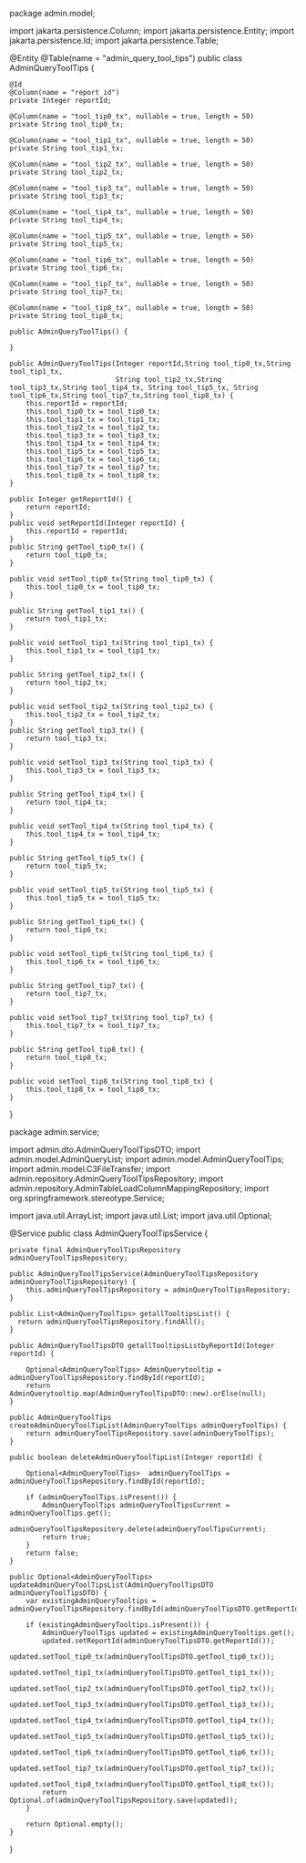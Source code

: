 package admin.model;

import jakarta.persistence.Column;
import jakarta.persistence.Entity;
import jakarta.persistence.Id;
import jakarta.persistence.Table;

@Entity
@Table(name = "admin_query_tool_tips")
public class AdminQueryToolTips {

    @Id
    @Column(name = "report_id")
    private Integer reportId;

    @Column(name = "tool_tip0_tx", nullable = true, length = 50)
    private String tool_tip0_tx;

    @Column(name = "tool_tip1_tx", nullable = true, length = 50)
    private String tool_tip1_tx;

    @Column(name = "tool_tip2_tx", nullable = true, length = 50)
    private String tool_tip2_tx;

    @Column(name = "tool_tip3_tx", nullable = true, length = 50)
    private String tool_tip3_tx;

    @Column(name = "tool_tip4_tx", nullable = true, length = 50)
    private String tool_tip4_tx;

    @Column(name = "tool_tip5_tx", nullable = true, length = 50)
    private String tool_tip5_tx;

    @Column(name = "tool_tip6_tx", nullable = true, length = 50)
    private String tool_tip6_tx;

    @Column(name = "tool_tip7_tx", nullable = true, length = 50)
    private String tool_tip7_tx;

    @Column(name = "tool_tip8_tx", nullable = true, length = 50)
    private String tool_tip8_tx;

    public AdminQueryToolTips() {

    }

    public AdminQueryToolTips(Integer reportId,String tool_tip0_tx,String tool_tip1_tx,
                              String tool_tip2_tx,String tool_tip3_tx,String tool_tip4_tx, String tool_tip5_tx, String tool_tip6_tx,String tool_tip7_tx,String tool_tip8_tx) {
        this.reportId = reportId;
        this.tool_tip0_tx = tool_tip0_tx;
        this.tool_tip1_tx = tool_tip1_tx;
        this.tool_tip2_tx = tool_tip2_tx;
        this.tool_tip3_tx = tool_tip3_tx;
        this.tool_tip4_tx = tool_tip4_tx;
        this.tool_tip5_tx = tool_tip5_tx;
        this.tool_tip6_tx = tool_tip6_tx;
        this.tool_tip7_tx = tool_tip7_tx;
        this.tool_tip8_tx = tool_tip8_tx;
    }

    public Integer getReportId() {
        return reportId;
    }
    public void setReportId(Integer reportId) {
        this.reportId = reportId;
    }
    public String getTool_tip0_tx() {
        return tool_tip0_tx;
    }

    public void setTool_tip0_tx(String tool_tip0_tx) {
        this.tool_tip0_tx = tool_tip0_tx;
    }

    public String getTool_tip1_tx() {
        return tool_tip1_tx;
    }

    public void setTool_tip1_tx(String tool_tip1_tx) {
        this.tool_tip1_tx = tool_tip1_tx;
    }

    public String getTool_tip2_tx() {
        return tool_tip2_tx;
    }

    public void setTool_tip2_tx(String tool_tip2_tx) {
        this.tool_tip2_tx = tool_tip2_tx;
    }
    public String getTool_tip3_tx() {
        return tool_tip3_tx;
    }

    public void setTool_tip3_tx(String tool_tip3_tx) {
        this.tool_tip3_tx = tool_tip3_tx;
    }

    public String getTool_tip4_tx() {
        return tool_tip4_tx;
    }

    public void setTool_tip4_tx(String tool_tip4_tx) {
        this.tool_tip4_tx = tool_tip4_tx;
    }

    public String getTool_tip5_tx() {
        return tool_tip5_tx;
    }

    public void setTool_tip5_tx(String tool_tip5_tx) {
        this.tool_tip5_tx = tool_tip5_tx;
    }

    public String getTool_tip6_tx() {
        return tool_tip6_tx;
    }

    public void setTool_tip6_tx(String tool_tip6_tx) {
        this.tool_tip6_tx = tool_tip6_tx;
    }

    public String getTool_tip7_tx() {
        return tool_tip7_tx;
    }

    public void setTool_tip7_tx(String tool_tip7_tx) {
        this.tool_tip7_tx = tool_tip7_tx;
    }

    public String getTool_tip8_tx() {
        return tool_tip8_tx;
    }

    public void setTool_tip8_tx(String tool_tip8_tx) {
        this.tool_tip8_tx = tool_tip8_tx;
    }
}




package admin.service;

import admin.dto.AdminQueryToolTipsDTO;
import admin.model.AdminQueryList;
import admin.model.AdminQueryToolTips;
import admin.model.C3FileTransfer;
import admin.repository.AdminQueryToolTipsRepository;
import admin.repository.AdminTableLoadColumnMappingRepository;
import org.springframework.stereotype.Service;

import java.util.ArrayList;
import java.util.List;
import java.util.Optional;

@Service
public class AdminQueryToolTipsService {

    private final AdminQueryToolTipsRepository adminQueryToolTipsRepository;

    public AdminQueryToolTipsService(AdminQueryToolTipsRepository adminQueryToolTipsRepository) {
        this.adminQueryToolTipsRepository = adminQueryToolTipsRepository;
    }

    public List<AdminQueryToolTips> getallTooltipsList() {
      return adminQueryToolTipsRepository.findAll();
    }

    public AdminQueryToolTipsDTO getallTooltipsListbyReportId(Integer reportId) {

        Optional<AdminQueryToolTips> AdminQuerytooltip = adminQueryToolTipsRepository.findById(reportId);
        return AdminQuerytooltip.map(AdminQueryToolTipsDTO::new).orElse(null);
    }

    public AdminQueryToolTips createAdminQueryToolTipList(AdminQueryToolTips adminQueryToolTips) {
        return adminQueryToolTipsRepository.save(adminQueryToolTips);
    }

    public boolean deleteAdminQueryToolTipList(Integer reportId) {

        Optional<AdminQueryToolTips>  adminQueryToolTips = adminQueryToolTipsRepository.findById(reportId);

        if (adminQueryToolTips.isPresent()) {
            AdminQueryToolTips adminQueryToolTipsCurrent = adminQueryToolTips.get();
            adminQueryToolTipsRepository.delete(adminQueryToolTipsCurrent);
            return true;
        }
        return false;
    }

    public Optional<AdminQueryToolTips> updateAdminQueryToolTipsList(AdminQueryToolTipsDTO adminQueryToolTipsDTO) {
        var existingAdminQueryTooltips = adminQueryToolTipsRepository.findById(adminQueryToolTipsDTO.getReportId());

        if (existingAdminQueryTooltips.isPresent()) {
            AdminQueryToolTips updated = existingAdminQueryTooltips.get();
            updated.setReportId(adminQueryToolTipsDTO.getReportId());
            updated.setTool_tip0_tx(adminQueryToolTipsDTO.getTool_tip0_tx());
            updated.setTool_tip1_tx(adminQueryToolTipsDTO.getTool_tip1_tx());
            updated.setTool_tip2_tx(adminQueryToolTipsDTO.getTool_tip2_tx());
            updated.setTool_tip3_tx(adminQueryToolTipsDTO.getTool_tip3_tx());
            updated.setTool_tip4_tx(adminQueryToolTipsDTO.getTool_tip4_tx());
            updated.setTool_tip5_tx(adminQueryToolTipsDTO.getTool_tip5_tx());
            updated.setTool_tip6_tx(adminQueryToolTipsDTO.getTool_tip6_tx());
            updated.setTool_tip7_tx(adminQueryToolTipsDTO.getTool_tip7_tx());
            updated.setTool_tip8_tx(adminQueryToolTipsDTO.getTool_tip8_tx());
            return Optional.of(adminQueryToolTipsRepository.save(updated));
        }

        return Optional.empty();
    }
}





